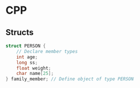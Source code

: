 # CPP

## Structs
```c++
struct PERSON { 
	// Declare member types 
	int age; 
	long ss; 
	float weight; 
	char name[25]; 
} family_member; // Define object of type PERSON
```